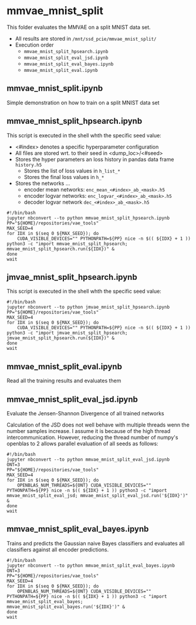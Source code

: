 # mmvae_mnist_split

This folder evaluates the MMVAE on a split MNIST data set.

- All results are stored in `/mnt/ssd_pcie/mmvae_mnist_split/`
- Execution order
    - `mmvae_mnist_split_hpsearch.ipynb`
    - `mmvae_mnist_split_eval_jsd.ipynb`
    - `mmvae_mnist_split_eval_bayes.ipynb`
    - `mmvae_mnist_split_eval.ipynb`

## mmvae_mnist_split.ipynb

Simple demonstration on how to train on a split MNIST data set

## mmvae_mnist_split_hpsearch.ipynb

This script is executed in the shell whth the specific seed value:

- <#index> denotes a specific hyperparameter configuration
- All files are stored wrt. to their seed in <dump_loc>/<#seed>
- Stores the hyper parameters an loss history in pandas data frame `history.h5`
    - Stores the list of loss values in `h_list_*`
    - Stores the final loss values in `h_*`
- Stores the networks ...
    - encoder mean networks: `enc_mean_<#index>_ab_<mask>.h5`
    - encoder logvar networks: `enc_logvar_<#index>_ab_<mask>.h5`
    - decoder logvar network `dec_<#index>_ab_<mask>.h5`


```
#!/bin/bash
jupyter nbconvert --to python mmvae_mnist_split_hpsearch.ipynb
PP="${HOME}/repositories/vae_tools"
MAX_SEED=4
for IDX in $(seq 0 ${MAX_SEED}); do
    CUDA_VISIBLE_DEVICES="" PYTHONPATH=${PP} nice -n $(( ${IDX} + 1 )) python3 -c "import mmvae_mnist_split_hpsearch; mmvae_mnist_split_hpsearch.run(${IDX})" &
done
wait
```

## jmvae_mnist_split_hpsearch.ipynb

This script is executed in the shell whth the specific seed value:

```
#!/bin/bash
jupyter nbconvert --to python jmvae_mnist_split_hpsearch.ipynb
PP="${HOME}/repositories/vae_tools"
MAX_SEED=4
for IDX in $(seq 0 ${MAX_SEED}); do
    CUDA_VISIBLE_DEVICES="" PYTHONPATH=${PP} nice -n $(( ${IDX} + 1 )) python3 -c "import jmvae_mnist_split_hpsearch; jmvae_mnist_split_hpsearch.run(${IDX})" &
done
wait
```

## mmvae_mnist_split_eval.ipynb

Read all the training results and evaluates them

## mmvae_mnist_split_eval_jsd.ipynb

Evaluate the Jensen-Shannon Divergence of all trained networks

Calculation of the JSD does not well behave with multiple threads wenn the number samples increase. I assume it is because of the high thread intercommunication.
However, reducing the thread number of numpy's openblas to 2 allows parallel evaluation of all seeds as follows:
```
#!/bin/bash
jupyter nbconvert --to python mmvae_mnist_split_eval_jsd.ipynb
ONT=3
PP="${HOME}/repositories/vae_tools"
MAX_SEED=4
for IDX in $(seq 0 ${MAX_SEED}); do
    OPENBLAS_NUM_THREADS=${ONT} CUDA_VISIBLE_DEVICES="" PYTHONPATH=${PP} nice -n $(( ${IDX} + 1 )) python3 -c "import mmvae_mnist_split_eval_jsd; mmvae_mnist_split_eval_jsd.run('${IDX}')" &
done
wait
```


## mmvae_mnist_split_eval_bayes.ipynb

Trains and predicts the Gaussian naive Bayes classifiers and evaluates all classifiers against all encoder predictions.

```
#!/bin/bash
jupyter nbconvert --to python mmvae_mnist_split_eval_bayes.ipynb
ONT=3
PP="${HOME}/repositories/vae_tools"
MAX_SEED=4
for IDX in $(seq 0 ${MAX_SEED}); do
    OPENBLAS_NUM_THREADS=${ONT} CUDA_VISIBLE_DEVICES="" PYTHONPATH=${PP} nice -n $(( ${IDX} + 1 )) python3 -c "import mmvae_mnist_split_eval_bayes; mmvae_mnist_split_eval_bayes.run('${IDX}')" &
done
wait
```

